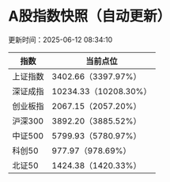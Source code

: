 # A股指数快照（自动更新）

更新时间：2025-06-12 08:34:10


| 指数 | 当前点位 |
|------|-----------|
| 上证指数 | 3402.66（3397.97%） |
| 深证成指 | 10234.33（10208.30%） |
| 创业板指 | 2067.15（2057.20%） |
| 沪深300 | 3892.20（3885.52%） |
| 中证500 | 5799.93（5780.97%） |
| 科创50 | 977.97（978.69%） |
| 北证50 | 1424.38（1420.33%） |